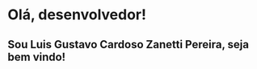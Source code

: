 <h1>Olá, desenvolvedor!</h1>
<h2>Sou Luis Gustavo Cardoso Zanetti Pereira, seja bem vindo!</h2>


<!--
**LuisGustavoCZP/LuisGustavoCZP** is a ✨ _special_ ✨ repository because its `README.md` (this file) appears on your GitHub profile.

Here are some ideas to get you started:

- 🔭 I’m currently working on ...
- 🌱 I’m currently learning ...
- 👯 I’m looking to collaborate on ...
- 🤔 I’m looking for help with ...
- 💬 Ask me about ...
- 📫 How to reach me: ...
- 😄 Pronouns: ...
- ⚡ Fun fact: ...
-->
